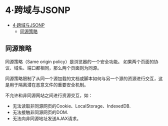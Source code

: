 # 4·跨域与JSONP

- [4·跨域与JSONP](#4跨域与jsonp)
  - [同源策略](#同源策略)

## 同源策略
同源策略（Same origin policy）是浏览器的一个安全功能。
如果两个页面的协议、域名、端口都相同，那么两个页面则为同源。

同源策略限制了从同一个源加载的文档或脚本如何与另一个源的资源进行交互，这是用于隔离潜在恶意文件的重要安全机制。

不允许和非同源网站之间进行资源交互，如：
- 无法读取非同源网页的Cookie、LocalStorage、IndexedDB.
- 无法接触非同源网页的DOM.
- 无法向非同源地址发送AJAX请求。

